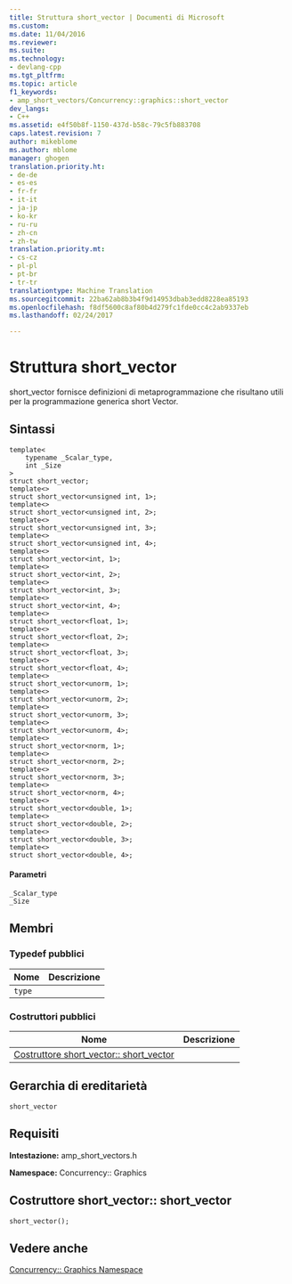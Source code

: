 ```yaml
---
title: Struttura short_vector | Documenti di Microsoft
ms.custom: 
ms.date: 11/04/2016
ms.reviewer: 
ms.suite: 
ms.technology:
- devlang-cpp
ms.tgt_pltfrm: 
ms.topic: article
f1_keywords:
- amp_short_vectors/Concurrency::graphics::short_vector
dev_langs:
- C++
ms.assetid: e4f50b8f-1150-437d-b58c-79c5fb883708
caps.latest.revision: 7
author: mikeblome
ms.author: mblome
manager: ghogen
translation.priority.ht:
- de-de
- es-es
- fr-fr
- it-it
- ja-jp
- ko-kr
- ru-ru
- zh-cn
- zh-tw
translation.priority.mt:
- cs-cz
- pl-pl
- pt-br
- tr-tr
translationtype: Machine Translation
ms.sourcegitcommit: 22ba62ab8b3b4f9d14953dbab3edd8228ea85193
ms.openlocfilehash: f8df5600c8af80b4d279fc1fde0cc4c2ab9337eb
ms.lasthandoff: 02/24/2017

---
```

# <a name="shortvector-structure"></a>Struttura short_vector
short_vector fornisce definizioni di metaprogrammazione che risultano utili per la programmazione generica short Vector.  
  
## <a name="syntax"></a>Sintassi  
  
```  
template<
    typename _Scalar_type,  
    int _Size  
>  
struct short_vector;  
template<>  
struct short_vector<unsigned int, 1>;  
template<>  
struct short_vector<unsigned int, 2>;  
template<>  
struct short_vector<unsigned int, 3>;  
template<>  
struct short_vector<unsigned int, 4>;  
template<>  
struct short_vector<int, 1>;  
template<>  
struct short_vector<int, 2>;  
template<>  
struct short_vector<int, 3>;  
template<>  
struct short_vector<int, 4>;  
template<>  
struct short_vector<float, 1>;  
template<>  
struct short_vector<float, 2>;  
template<>  
struct short_vector<float, 3>;  
template<>  
struct short_vector<float, 4>;  
template<>  
struct short_vector<unorm, 1>;  
template<>  
struct short_vector<unorm, 2>;  
template<>  
struct short_vector<unorm, 3>;  
template<>  
struct short_vector<unorm, 4>;  
template<>  
struct short_vector<norm, 1>;  
template<>  
struct short_vector<norm, 2>;  
template<>  
struct short_vector<norm, 3>;  
template<>  
struct short_vector<norm, 4>;  
template<>  
struct short_vector<double, 1>;  
template<>  
struct short_vector<double, 2>;  
template<>  
struct short_vector<double, 3>;  
template<>  
struct short_vector<double, 4>;  
```  
  
#### <a name="parameters"></a>Parametri  
 `_Scalar_type`  
 `_Size`  
  
## <a name="members"></a>Membri  
  
### <a name="public-typedefs"></a>Typedef pubblici  
  
|Nome|Descrizione|  
|----------|-----------------|  
|`type`||  
  
### <a name="public-constructors"></a>Costruttori pubblici  
  
|Nome|Descrizione|  
|----------|-----------------|  
|[Costruttore short_vector:: short_vector](#ctor)||  
  
## <a name="inheritance-hierarchy"></a>Gerarchia di ereditarietà  
 `short_vector`  
  
## <a name="requirements"></a>Requisiti  
 **Intestazione:** amp_short_vectors.h  
  
 **Namespace:** Concurrency:: Graphics  
  
##  <a name="a-namectora--shortvectorshortvector-constructor"></a><a name="ctor"></a>Costruttore short_vector:: short_vector  
  
```  
short_vector();
```  
  
## <a name="see-also"></a>Vedere anche  
 [Concurrency:: Graphics Namespace](concurrency-graphics-namespace.md)

